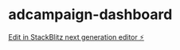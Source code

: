 # adcampaign-dashboard

[Edit in StackBlitz next generation editor ⚡️](https://stackblitz.com/~/github.com/sinus17/adcampaign-dashboard)